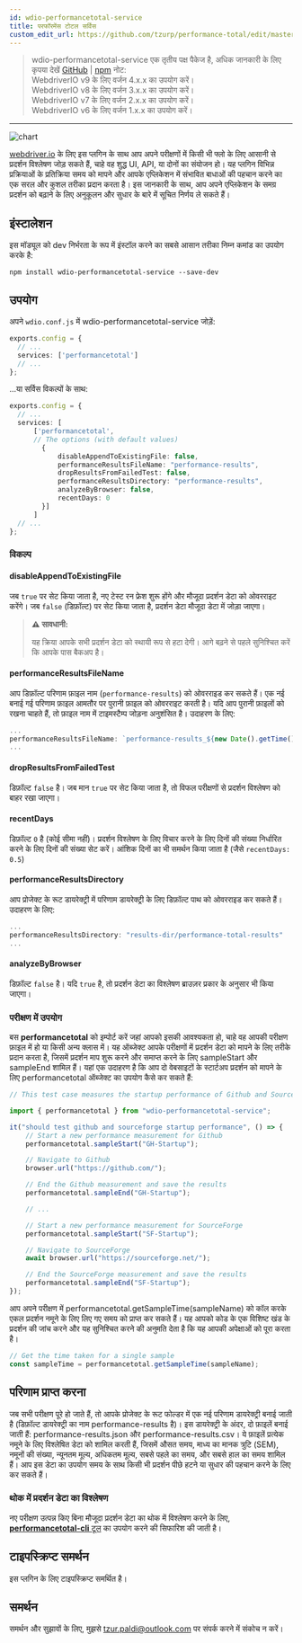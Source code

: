 ```yaml
---
id: wdio-performancetotal-service
title: परफॉरमेंस टोटल सर्विस
custom_edit_url: https://github.com/tzurp/performance-total/edit/master/README.md
---
```



> wdio-performancetotal-service एक तृतीय पक्ष पैकेज है, अधिक जानकारी के लिए कृपया देखें [GitHub](https://github.com/tzurp/performance-total) | [npm](https://www.npmjs.com/package/wdio-performancetotal-service)
नोट:<br/>
WebdriverIO v9 के लिए वर्जन 4.x.x का उपयोग करें।<br/>
WebdriverIO v8 के लिए वर्जन 3.x.x का उपयोग करें।<br/>
WebdriverIO v7 के लिए वर्जन 2.x.x का उपयोग करें।<br/>
WebdriverIO v6 के लिए वर्जन 1.x.x का उपयोग करें।

---

![chart](https://github.com/tzurp/performance-total/blob/master/resources/chart.png)

[webdriver.io](https://webdriver.io/) के लिए इस प्लगिन के साथ आप अपने परीक्षणों में किसी भी फ्लो के लिए आसानी से प्रदर्शन विश्लेषण जोड़ सकते हैं, चाहे वह शुद्ध UI, API, या दोनों का संयोजन हो। यह प्लगिन विभिन्न प्रक्रियाओं के प्रतिक्रिया समय को मापने और आपके एप्लिकेशन में संभावित बाधाओं की पहचान करने का एक सरल और कुशल तरीका प्रदान करता है। इस जानकारी के साथ, आप अपने एप्लिकेशन के समग्र प्रदर्शन को बढ़ाने के लिए अनुकूलन और सुधार के बारे में सूचित निर्णय ले सकते हैं।

## इंस्टालेशन

इस मॉड्यूल को dev निर्भरता के रूप में इंस्टॉल करने का सबसे आसान तरीका निम्न कमांड का उपयोग करके है:

```
npm install wdio-performancetotal-service --save-dev
```

## उपयोग

अपने `wdio.conf.js` में wdio-performancetotal-service जोड़ें:

```typescript
exports.config = {
  // ...
  services: ['performancetotal']
  // ...
};
```
...या सर्विस विकल्पों के साथ:

```typescript
exports.config = {
  // ...
  services: [
      ['performancetotal',
      // The options (with default values)
        {
            disableAppendToExistingFile: false,
            performanceResultsFileName: "performance-results",
            dropResultsFromFailedTest: false,
            performanceResultsDirectory: "performance-results",
            analyzeByBrowser: false,
            recentDays: 0
        }]
      ]
  // ...
};
```

### विकल्प

#### __disableAppendToExistingFile__

जब `true` पर सेट किया जाता है, नए टेस्ट रन फ्रेश शुरू होंगे और मौजूदा प्रदर्शन डेटा को ओवरराइट करेंगे।
जब `false` (डिफ़ॉल्ट) पर सेट किया जाता है, प्रदर्शन डेटा मौजूदा डेटा में जोड़ा जाएगा।

> **⚠️ सावधानी:**
>
> यह क्रिया आपके सभी प्रदर्शन डेटा को स्थायी रूप से हटा देगी। आगे बढ़ने से पहले सुनिश्चित करें कि आपके पास बैकअप है।

#### __performanceResultsFileName__

आप डिफ़ॉल्ट परिणाम फ़ाइल नाम (`performance-results`) को ओवरराइड कर सकते हैं।
एक नई बनाई गई परिणाम फ़ाइल आमतौर पर पुरानी फ़ाइल को ओवरराइट करती है। यदि आप पुरानी फ़ाइलों को रखना चाहते हैं, तो फ़ाइल नाम में टाइमस्टैम्प जोड़ना अनुशंसित है। उदाहरण के लिए:

```typescript
...
performanceResultsFileName: `performance-results_${new Date().getTime()}`
...
```

#### __dropResultsFromFailedTest__

डिफ़ॉल्ट `false` है। जब मान `true` पर सेट किया जाता है, तो विफल परीक्षणों से प्रदर्शन विश्लेषण को बाहर रखा जाएगा।

#### __recentDays__

डिफ़ॉल्ट `0` है (कोई सीमा नहीं)। प्रदर्शन विश्लेषण के लिए विचार करने के लिए दिनों की संख्या निर्धारित करने के लिए दिनों की संख्या सेट करें। आंशिक दिनों का भी समर्थन किया जाता है (जैसे `recentDays: 0.5`)

#### __performanceResultsDirectory__

आप प्रोजेक्ट के रूट डायरेक्ट्री में परिणाम डायरेक्ट्री के लिए डिफ़ॉल्ट पाथ को ओवरराइड कर सकते हैं।
उदाहरण के लिए:

```typescript
...
performanceResultsDirectory: "results-dir/performance-total-results"
...
```

#### __analyzeByBrowser__

डिफ़ॉल्ट `false` है। यदि `true` है, तो प्रदर्शन डेटा का विश्लेषण ब्राउज़र प्रकार के अनुसार भी किया जाएगा।


### परीक्षण में उपयोग

बस __performancetotal__ को इम्पोर्ट करें जहां आपको इसकी आवश्यकता हो, चाहे वह आपकी परीक्षण फ़ाइल में हो या किसी अन्य क्लास में। यह ऑब्जेक्ट आपके परीक्षणों में प्रदर्शन डेटा को मापने के लिए तरीके प्रदान करता है, जिसमें प्रदर्शन माप शुरू करने और समाप्त करने के लिए sampleStart और sampleEnd शामिल हैं।
यहां एक उदाहरण है कि आप दो वेबसाइटों के स्टार्टअप प्रदर्शन को मापने के लिए performancetotal ऑब्जेक्ट का उपयोग कैसे कर सकते हैं:

```typescript
// This test case measures the startup performance of Github and SourceForge using the performancetotal object.

import { performancetotal } from "wdio-performancetotal-service";

it("should test github and sourceforge startup performance", () => {
    // Start a new performance measurement for Github
    performancetotal.sampleStart("GH-Startup");

    // Navigate to Github
    browser.url("https://github.com/");

    // End the Github measurement and save the results
    performancetotal.sampleEnd("GH-Startup");

    // ...

    // Start a new performance measurement for SourceForge
    performancetotal.sampleStart("SF-Startup");

    // Navigate to SourceForge
    await browser.url("https://sourceforge.net/");

    // End the SourceForge measurement and save the results
    performancetotal.sampleEnd("SF-Startup");
});

```

आप अपने परीक्षण में performancetotal.getSampleTime(sampleName) को कॉल करके एकल प्रदर्शन नमूने के लिए लिए गए समय को प्राप्त कर सकते हैं। यह आपको कोड के एक विशिष्ट खंड के प्रदर्शन की जांच करने और यह सुनिश्चित करने की अनुमति देता है कि यह आपकी अपेक्षाओं को पूरा करता है।

```typescript
// Get the time taken for a single sample
const sampleTime = performancetotal.getSampleTime(sampleName);

```

## परिणाम प्राप्त करना

जब सभी परीक्षण पूरे हो जाते हैं, तो आपके प्रोजेक्ट के रूट फोल्डर में एक नई परिणाम डायरेक्ट्री बनाई जाती है (डिफ़ॉल्ट डायरेक्ट्री का नाम performance-results है)। इस डायरेक्ट्री के अंदर, दो फ़ाइलें बनाई जाती हैं: performance-results.json और performance-results.csv। ये फ़ाइलें प्रत्येक नमूने के लिए विश्लेषित डेटा को शामिल करती हैं, जिसमें औसत समय, माध्य का मानक त्रुटि (SEM), नमूनों की संख्या, न्यूनतम मूल्य, अधिकतम मूल्य, सबसे पहले का समय, और सबसे हाल का समय शामिल हैं। आप इस डेटा का उपयोग समय के साथ किसी भी प्रदर्शन पीछे हटने या सुधार की पहचान करने के लिए कर सकते हैं।

### थोक में प्रदर्शन डेटा का विश्लेषण

नए परीक्षण उत्पन्न किए बिना मौजूदा प्रदर्शन डेटा का थोक में विश्लेषण करने के लिए, [__performancetotal-cli__ टूल](https://www.npmjs.com/package/performancetotal-cli) का उपयोग करने की सिफारिश की जाती है।

## टाइपस्क्रिप्ट समर्थन

इस प्लगिन के लिए टाइपस्क्रिप्ट समर्थित है।

## समर्थन

समर्थन और सुझावों के लिए, मुझसे [tzur.paldi@outlook.com](https://github.com/tzurp/performance-total/blob/master/mailto:tzur.paldi@outlook.com) पर संपर्क करने में संकोच न करें।